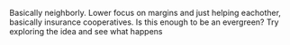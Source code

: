 Basically neighborly. Lower focus on margins and just helping eachother, basically insurance cooperatives. Is this enough to be an evergreen? Try exploring the idea and see what happens